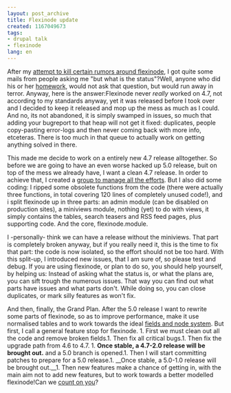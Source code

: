 ```yaml
---
layout: post_archive
title: Flexinode update
created: 1167049673
tags:
- drupal talk
- flexinode
lang: en
---
```

After my [attempt to kill certain rumors around flexinode](http://webschuur.com/node/669), I got quite some mails from people asking me "but what is the status"?Well, anyone who did his or her [homework](http://drupal.org/project/issues/flexinode), would not ask that question, but would run away in terror. Anyway, here is the answer:Flexinode never _really_ worked on 4.7, not according to my standards anyway, yet it was released before I took over and I decided to keep it released and mop up the mess as much as I could. And no, its not abandoned, it is simply swamped in issues, so much that adding your bugreport to that heap will not get it fixed: duplicates, people copy-pasting error-logs and then never coming back with more info, etceteras. There is too much in that queue to actually work on getting anything solved in there.

This made me decide to work on a entirely new 4.7 release alltogether. So before we are going to have an even worse hacked up 5.0 release, buit on top of the mess we already have, I want a clean 4.7 release. In order to achieve that, I created a [group to manage all the efforts](http://groups.drupal.org/flexinode-developers). But I also did some coding: I ripped some obsolete functions from the code (there were actually three functions, in total covering 120 lines of completely unused code!), and i split flexinode up in three parts: an admin module (can be disabled on production sites), a miniviews module, nothing (yet) to do with views, it simply contains the tables, search teasers and RSS feed pages, plus supporting code. And the core, flexinode.module.

I -personally- think we can have a release without the miniviews. That part is completely broken anyway, but if you really need it, this is the time to fix that part: the code is now isolated, so the effort should not be too hard. With this split-up, I introduced new issues, that I am sure of, so please test and debug. If you are using flexinode, or plan to do so, you should help yourself, by helping us: Instead of asking what the status is, or what the plans are, you can sift trough the numerous issues. That way you can find out what parts have issues and what parts don't. While doing so, you can close duplicates, or mark silly features as won't fix.

And then, finally, the Grand Plan. After the 5.0 release I want to rewrite some parts of flexinode, so as to improve performance, make it use normalised tables and to work towards the ideal [fields and node system](http://webschuur.com/node/643). But first, I call a general feature stop for flexinode. 1. First we must clean out all the code and remove broken fields.1. Then fix all critical bugs.1. Then fix the upgrade path from 4.6 to 4.7. 1. __Once stable, a 4.7-2.0 release will be brought out.__ and a 5.0 branch is opened.1. Then I will start committing patches to prepare for a 5.0 release.1. __Once stable, a 5.0-1.0 release will be brought out.__1. Then new features make a chance of getting in, with the main aim not to add new features, but to work towards a better modelled flexinode!Can we [count on you](http://groups.drupal.org/flexinode-developers)?
